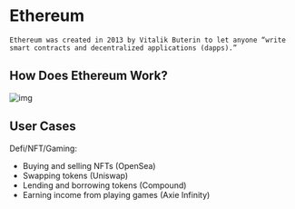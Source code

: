 # Ethereum

```
Ethereum was created in 2013 by Vitalik Buterin to let anyone “write smart contracts and decentralized applications (dapps).” 
```

## How Does Ethereum Work?

![img](https://global-uploads.webflow.com/617702c73410810254ccd237/619e93d7cb686c3871b1a5ac_Ethereum.png)


## User Cases
Defi/NFT/Gaming: 

- Buying and selling NFTs (OpenSea)‍
- Swapping tokens (Uniswap)
- Lending and borrowing tokens (Compound)
- Earning income from playing games (Axie Infinity)